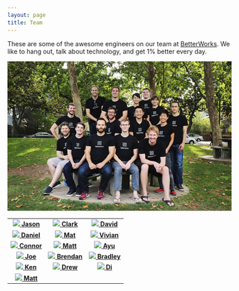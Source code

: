 ```yaml
---
layout: page
title: Team
---
```


These are some of the awesome engineers on our team at [BetterWorks](http://betterworks.com).
We like to hang out, talk about technology, and get 1% better every day.

![team](/public/img/team.jpg)

<table>
  <tr>
    <td>
      <center>
        <a href="https://github.com/nullsoldier">
          <img src="https://avatars2.githubusercontent.com/u/458976?v=3&s=200">
          <strong>Jason</strong>
        </a>
      </center>
    </td>
    <td>
      <center>
        <a href="https://github.com/clarkduvall">
          <img src="https://avatars0.githubusercontent.com/u/1607111?v=3&s=200">
          <strong>Clark</strong>
        </a>
      </center>
    </td>
    <td>
      <center>
        <a href="https://github.com/terite">
          <img src="https://avatars1.githubusercontent.com/u/44259?v=3&s=200">
          <strong>David</strong>
        </a>
      </center>
    </td>
  </tr>
  <tr>
    <td>
      <center>
        <a href="https://github.com/danielcmartin">
          <img src="https://avatars1.githubusercontent.com/u/4975028?v=3&s=200">
          <strong>Daniel</strong>
        </a>
      </center>
    </td>
    <td>
      <center>
        <a href="https://github.com/mgeist">
          <img src="https://avatars1.githubusercontent.com/u/844637?v=3&s=200">
          <strong>Mat</strong>
        </a>
      </center>
    </td>
    <td>
      <center>
        <a href="https://github.com/vivianliang">
          <img src="https://avatars0.githubusercontent.com/u/4467143?v=3&s=200">
          <strong>Vivian</strong>
        </a>
      </center>
    </td>
  </tr>
  <tr>
    <td>
      <center>
        <a href="https://github.com/cmds4410">
          <img src="https://avatars1.githubusercontent.com/u/721387?v=3&s=200">
          <strong>Connor</strong>
        </a>
      </center>
    </td>
    <td>
      <center>
        <a href="https://github.com/cobalthex">
          <img src="https://avatars0.githubusercontent.com/u/236557?v=3&s=200">
          <strong>Matt</strong>
        </a>
      </center>
    </td>
    <td>
      <center>
        <a href="https://github.com/ayu48">
          <img src="https://avatars2.githubusercontent.com/u/5904857?v=3&s=200">
          <strong>Ayu</strong>
        </a>
      </center>
    </td>
  </tr>
  <tr>
    <td>
      <center>
        <a href="https://github.com/joeghodsi">
          <img src="https://avatars3.githubusercontent.com/u/6347094?v=3&s=200">
          <strong>Joe</strong>
        </a>
      </center>
    </td>
    <td>
      <center>
        <a href="https://github.com/brendancwood">
          <img src="https://avatars0.githubusercontent.com/u/7228347?v=3&s=200">
          <strong>Brendan</strong>
        </a>
      </center>
    </td>
    <td>
      <center>
        <a href="https://github.com/bradyoo">
          <img src="https://avatars0.githubusercontent.com/u/379257?v=3&s=200">
          <strong>Bradley</strong>
        </a>
      </center>
    </td>
  </tr>
  <tr>
    <td>
      <center>
        <a href="https://github.com/kenadia">
          <img src="https://avatars0.githubusercontent.com/u/3301218?v=3&s=200">
          <strong>Ken</strong>
        </a>
      </center>
    </td>
    <td>
      <center>
        <a href="https://github.com/drewnewell">
          <img src="https://avatars2.githubusercontent.com/u/2434851?v=3&s=200">
          <strong>Drew</strong>
        </a>
      </center>
    </td>
    <td>
      <center>
        <a href="https://github.com/diwu1989">
          <img src="https://avatars1.githubusercontent.com/u/380950?v=3&s=200">
          <strong>Di</strong>
        </a>
      </center>
    </td>
  </tr>
  <tr>
    <td>
      <center>
        <a href="https://github.com/mttr">
          <img src="https://avatars2.githubusercontent.com/u/2159316?v=3&s=200">
          <strong>Matt</strong>
        </a>
      </center>
    </td>
    <td>
    </td>
    <td>
    </td>
  </tr>
</table>
